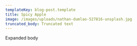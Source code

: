 ```yaml
---
templateKey: blog-post.template
title: Spicy Apple
image: /images/uploads/nathan-dumlao-527816-unsplash.jpg
truncated_body: Truncated text
---
```

Expanded body
